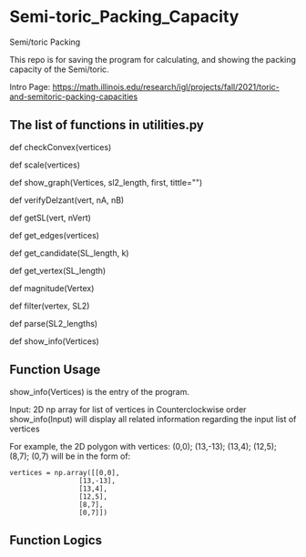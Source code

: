 # Semi-toric_Packing_Capacity
Semi/toric Packing

This repo is for saving the program for calculating, and showing the packing capacity of the Semi/toric.

Intro Page:
https://math.illinois.edu/research/igl/projects/fall/2021/toric-and-semitoric-packing-capacities

## The list of functions in utilities.py

def checkConvex(vertices)

def scale(vertices)

def show_graph(Vertices, sl2_length, first, tittle="")

def verifyDelzant(vert, nA, nB)

def getSL(vert, nVert)

def get_edges(vertices)

def get_candidate(SL_length, k)

def get_vertex(SL_length)

def magnitude(Vertex)

def filter(vertex, SL2)

def parse(SL2_lengths)

def show_info(Vertices)

## Function Usage
show_info(Vertices) is the entry of the program.

Input: 2D np array for list of vertices in Counterclockwise order
show_info(Input) will display all related information regarding the input list of vertices

For example, the 2D polygon with vertices: (0,0); (13,-13); (13,4); (12,5); (8,7); (0,7) will be in the form of:
```
vertices = np.array([[0,0],
                 [13,-13],
                 [13,4],
                 [12,5],
                 [8,7],
                 [0,7]])
```


## Function Logics

